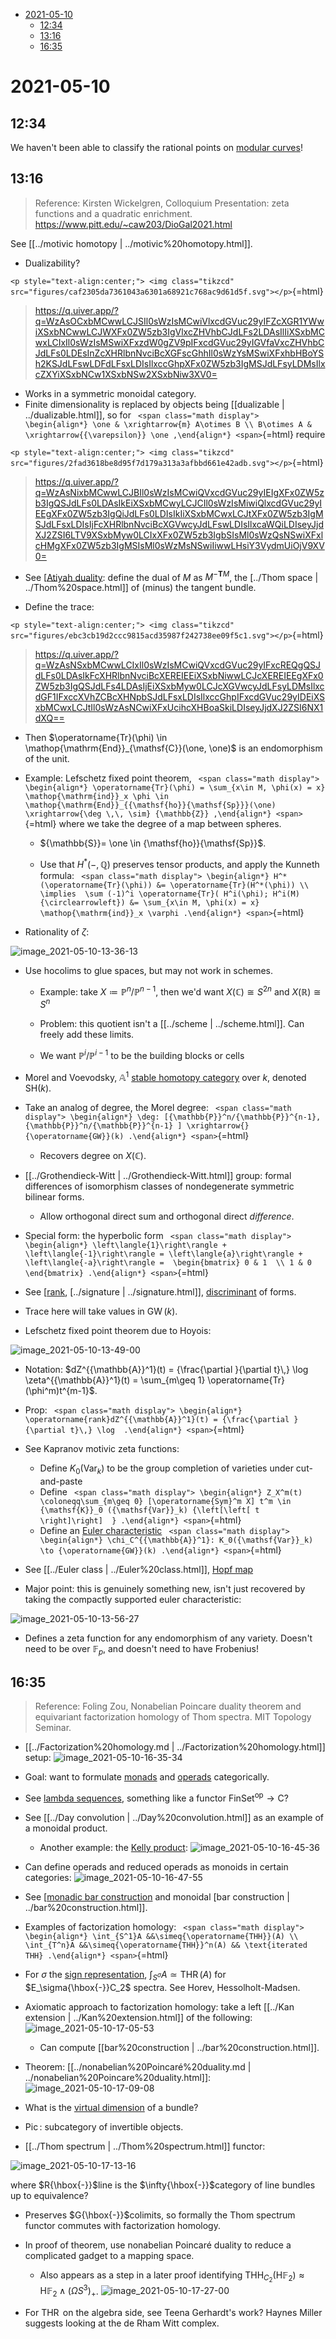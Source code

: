 -   [2021-05-10](#section)
    -   [12:34](#section-1)
    -   [13:16](#section-2)
    -   [16:35](#section-3)














# 2021-05-10

## 12:34

We haven't been able to classify the rational points on [modular curves](modular%20curves)!

## 13:16

> Reference: Kirsten Wickelgren, Colloquium Presentation: zeta functions and a quadratic enrichment. <https://www.pitt.edu/~caw203/DioGal2021.html>

See [[../motivic homotopy | ../motivic%20homotopy.html]].

-   Dualizability?

`<p style="text-align:center;"> <img class="tikzcd" src="figures/caf2305da7361043a6301a68921c768ac9d61d5f.svg"></p>`{=html}

> <https://q.uiver.app/?q=WzAsOCxbMCwwLCJSIl0sWzIsMCwiVlxcdGVuc29yIFZcXGR1YWwiXSxbNCwwLCJWXFx0ZW5zb3IgVlxcZHVhbCJdLFs2LDAsIlIiXSxbMCwxLCIxIl0sWzIsMSwiXFxzdW0gZV9pIFxcdGVuc29yIGVfaVxcZHVhbCJdLFs0LDEsInZcXHRlbnNvciBcXGFscGhhIl0sWzYsMSwiXFxhbHBoYSh2KSJdLFswLDFdLFsxLDIsIlxccGhpXFx0ZW5zb3IgMSJdLFsyLDMsIlxcZXYiXSxbNCw1XSxbNSw2XSxbNiw3XV0=>

-   Works in a symmetric monoidal category.
-   Finite dimensionality is replaced by objects being [[dualizable | ../dualizable.html]], so for `
    <span class="math display">
    \begin{align*}
    \one & \xrightarrow{m} A\otimes B \\
    B\otimes A & \xrightarrow{{\varepsilon}} \one
    ,\end{align*}
    <span>`{=html} require

`<p style="text-align:center;"> <img class="tikzcd" src="figures/2fad3618be8d95f7d179a313a3afbbd661e42adb.svg"></p>`{=html}

> <https://q.uiver.app/?q=WzAsNixbMCwwLCJBIl0sWzIsMCwiQVxcdGVuc29yIEIgXFx0ZW5zb3IgQSJdLFs0LDAsIkEiXSxbMCwyLCJCIl0sWzIsMiwiQlxcdGVuc29yIEEgXFx0ZW5zb3IgQiJdLFs0LDIsIkIiXSxbMCwxLCJtXFx0ZW5zb3IgMSJdLFsxLDIsIjFcXHRlbnNvciBcXGVwcyJdLFswLDIsIlxcaWQiLDIseyJjdXJ2ZSI6LTV9XSxbMyw0LCIxXFx0ZW5zb3IgbSIsMl0sWzQsNSwiXFxlcHMgXFx0ZW5zb3IgMSIsMl0sWzMsNSwiIiwwLHsiY3VydmUiOjV9XV0=>

-   See [[Atiyah duality](Atiyah%20duality): define the dual of $M$ as $M^{-{\mathbf{T}}M}$, the [../Thom space | ../Thom%20space.html]] of (minus) the tangent bundle.

-   Define the trace:

`<p style="text-align:center;"> <img class="tikzcd" src="figures/ebc3cb19d2ccc9815acd35987f242738ee09f5c1.svg"></p>`{=html}

> <https://q.uiver.app/?q=WzAsNSxbMCwwLCIxIl0sWzIsMCwiQVxcdGVuc29yIFxcREQgQSJdLFs0LDAsIkFcXHRlbnNvciBcXEREIEEiXSxbNiwwLCJcXEREIEEgXFx0ZW5zb3IgQSJdLFs4LDAsIjEiXSxbMyw0LCJcXGVwcyJdLFsyLDMsIlxcdGF1IFxccXVhZCBcXHNpbSJdLFsxLDIsIlxccGhpIFxcdGVuc29yIDEiXSxbMCwxLCJtIl0sWzAsNCwiXFxUcihcXHBoaSkiLDIseyJjdXJ2ZSI6NX1dXQ==>

-   Then $\operatorname{Tr}(\phi) \in \mathop{\mathrm{End}}_{\mathsf{C}}(\one, \one)$ is an endomorphism of the unit.

-   Example: Lefschetz fixed point theorem, `
    <span class="math display">
    \begin{align*}
    \operatorname{Tr}(\phi) = \sum_{x\in M, \phi(x) = x} \mathop{\mathrm{ind}}_x \phi \in \mathop{\mathrm{End}}_{{\mathsf{ho}}{\mathsf{Sp}}}(\one) \xrightarrow{\deg \,\, \sim} {\mathbb{Z}}
    ,\end{align*}
    <span>`{=html} where we take the degree of a map between spheres.

    -   ${\mathbb{S}}= \one \in {\mathsf{ho}}{\mathsf{Sp}}$.

    -   Use that $H^*({-}, {\mathbb{Q}})$ preserves tensor products, and apply the Kunneth formula: `
        <span class="math display">
        \begin{align*}
        H^*(\operatorname{Tr}(\phi)) &= \operatorname{Tr}(H^*(\phi)) \\
        \implies 
        \sum (-1)^i \operatorname{Tr}( H^i(\phi); H^i(M) {\circlearrowleft})
        &= \sum_{x\in M, \phi(x) = x} \mathop{\mathrm{ind}}_x \varphi
        .\end{align*}
        <span>`{=html}

-   Rationality of $\zeta$:

![image_2021-05-10-13-36-13](_attachments/image_2021-05-10-13-36-13.png)

-   Use hocolims to glue spaces, but may not work in schemes.

    -   Example: take $X \coloneqq{\mathbb{P}}^n/{\mathbb{P}}^{n-1}$, then we'd want $X({\mathbb{C}}) \cong S^{2n}$ and $X({\mathbb{R}}) \cong S^n$

    -   Problem: this quotient isn't a [[../scheme | ../scheme.html]]. Can freely add these limits.

    -   We want ${\mathbb{P}}^i / {\mathbb{P}}^{i-1}$ to be the building blocks or cells

-   Morel and Voevodsky, ${\mathbb{A}}^1$ [stable homotopy category](stable%20homotopy%20category) over $k$, denoted ${\mathsf{SH}}(k)$.

-   Take an analog of degree, the Morel degree: `
    <span class="math display">
    \begin{align*}
    \deg: [{\mathbb{P}}^n/{\mathbb{P}}^{n-1}, {\mathbb{P}}^n/{\mathbb{P}}^{n-1} ] \xrightarrow{} {\operatorname{GW}}(k)
    .\end{align*}
    <span>`{=html}

    -   Recovers degree on $X({\mathbb{C}})$.

-   [[../Grothendieck-Witt | ../Grothendieck-Witt.html]] group: formal differences of isomorphism classes of nondegenerate symmetric bilinear forms.

    -   Allow orthogonal direct sum and orthogonal direct *difference*.

-   Special form: the hyperbolic form `
    <span class="math display">
    \begin{align*}
    \left\langle{1}\right\rangle + \left\langle{-1}\right\rangle = \left\langle{a}\right\rangle + \left\langle{-a}\right\rangle = 
    \begin{bmatrix}
    0 & 1 
    \\
    1 & 0
    \end{bmatrix}
    .\end{align*}
    <span>`{=html}

-   See [[rank](rank), [../signature | ../signature.html]], [discriminant](discriminant) of forms.

-   Trace here will take values in ${\operatorname{GW}}(k)$.

-   Lefschetz fixed point theorem due to Hoyois:

![image_2021-05-10-13-49-00](_attachments/image_2021-05-10-13-49-00.png)

-   Notation: $dZ^{{\mathbb{A}}^1}(t) = {\frac{\partial }{\partial t}\,} \log \zeta^{{\mathbb{A}}^1}(t) = \sum_{m\geq 1} \operatorname{Tr}(\phi^m)t^{m-1}$.

-   Prop: `
    <span class="math display">
    \begin{align*}
    \operatorname{rank}dZ^{{\mathbb{A}}^1}(t) = {\frac{\partial }{\partial t}\,} \log 
    .\end{align*}
    <span>`{=html}

-   See Kapranov motivic zeta functions:

    -   Define $K_0({\mathsf{Var}}_k)$ to be the group completion of varieties under cut-and-paste
    -   Define `
        <span class="math display">
        \begin{align*}
        Z_X^m(t) \coloneqq\sum_{m\geq 0} [\operatorname{Sym}^m X] t^m \in {\mathsf{K}}_0 ({\mathsf{Var}}_k) {\left[\left[ t \right]\right]  }
        .\end{align*}
        <span>`{=html}
    -   Define an [Euler characteristic](Euler%20characteristic) `
        <span class="math display">
        \begin{align*}
        \chi_C^{{\mathbb{A}}^1}: K_0({\mathsf{Var}}_k) \to {\operatorname{GW}}(k)
        .\end{align*}
        <span>`{=html}

-   See [[../Euler class | ../Euler%20class.html]], [Hopf map](Hopf%20map)

-   Major point: this is genuinely something new, isn't just recovered by taking the compactly supported euler characteristic:

![image_2021-05-10-13-56-27](_attachments/image_2021-05-10-13-56-27.png)

-   Defines a zeta function for any endomorphism of any variety. Doesn't need to be over ${\mathbb{F}}_p$, and doesn't need to have Frobenius!

## 16:35

> Reference: Foling Zou, Nonabelian Poincare duality theorem and equivariant factorization homology of Thom spectra. MIT Topology Seminar.

-   [[../Factorization%20homology.md | ../Factorization%20homology.html]] setup: ![image_2021-05-10-16-35-34](_attachments/image_2021-05-10-16-35-34.png)

-   Goal: want to formulate [monads](monads) and [operads](operads) categorically.

-   See [lambda sequences](lambda%20sequences), something like a functor ${\mathsf{FinSet}}^{\operatorname{op}}\to \mathsf{C}$?

-   See [[../Day convolution | ../Day%20convolution.html]] as an example of a monoidal product.

    -   Another example: the [Kelly product](Kelly%20product): ![image_2021-05-10-16-45-36](_attachments/image_2021-05-10-16-45-36.png)

-   Can define operads and reduced operads as monoids in certain categories: ![image_2021-05-10-16-47-55](_attachments/image_2021-05-10-16-47-55.png)

-   See [[monadic bar construction](monadic%20bar%20construction) and monoidal [bar construction | ../bar%20construction.html]].

-   Examples of factorization homology: `
    <span class="math display">
    \begin{align*}
    \int_{S^1}A &&\simeq{\operatorname{THH}}(A) \\
    \int_{T^n}A &&\simeq{\operatorname{THH}}^n(A) && \text{iterated THH}
    .\end{align*}
    <span>`{=html}

-   For $\sigma$ the [sign representation](sign%20representation), $\int_{S^\sigma} A \simeq\operatorname{THR}(A)$ for $E_\sigma{\hbox{-}}C_2$ spectra. See Horev, Hessolholt-Madsen.

-   Axiomatic approach to factorization homology: take a left [[../Kan extension | ../Kan%20extension.html]] of the following: ![image_2021-05-10-17-05-53](_attachments/image_2021-05-10-17-05-53.png)

    -   Can compute [[bar%20construction | ../bar%20construction.html]].

-   Theorem: [[../nonabelian%20Poincaré%20duality.md | ../nonabelian%20Poincare%20duality.html]]: ![image_2021-05-10-17-09-08](_attachments/image_2021-05-10-17-09-08.png)

-   What is the [virtual dimension](virtual%20dimension) of a bundle?

-   ${\operatorname{Pic}}$: subcategory of invertible objects.

-   [[../Thom spectrum | ../Thom%20spectrum.html]] functor:

![image_2021-05-10-17-13-16](_attachments/image_2021-05-10-17-13-16.png)

where $R{\hbox{-}}$line is the $\infty{\hbox{-}}$category of line bundles up to equivalence?

-   Preserves $G{\hbox{-}}$colimits, so formally the Thom spectrum functor commutes with factorization homology.

-   In proof of theorem, use nonabelian Poincaré duality to reduce a complicated gadget to a mapping space.

    -   Also appears as a step in a later proof identifying ${\operatorname{THH}}_{C_2} ({ \mathsf{H} }{\mathbb{F}}_2) \approx { \mathsf{H} }{\mathbb{F}}_2 \wedge({\Omega}S^3)_+$. ![image_2021-05-10-17-27-00](_attachments/image_2021-05-10-17-27-00.png)

-   For $\operatorname{THR}$ on the algebra side, see Teena Gerhardt's work? Haynes Miller suggests looking at the de Rham Witt complex.
